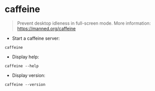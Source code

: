 # caffeine

> Prevent desktop idleness in full-screen mode.
> More information: <https://manned.org/caffeine>

- Start a caffeine server:

`caffeine`

- Display help:

`caffeine --help`

- Display version:

`caffeine --version`
